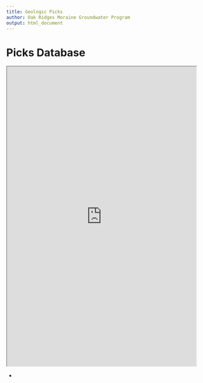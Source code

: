 ```yaml
---
title: Geologic Picks
author: Oak Ridges Moraine Groundwater Program
output: html_document
---
```



# Picks Database

<iframe src="https://golang.oakridgeswater.ca/pages/ycdb-picks.html" width="100%" height="800" scrolling="no" allowfullscreen></iframe>
<br>

-